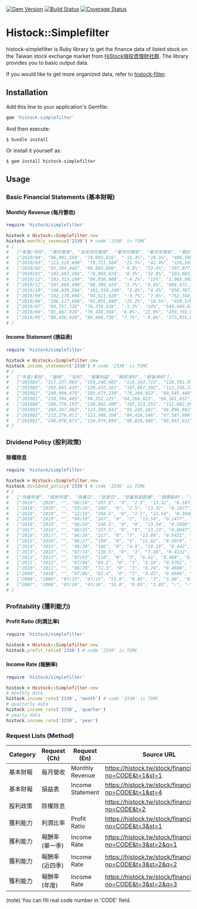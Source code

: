 [![Gem Version](https://badge.fury.io/rb/histock-simplefilter.svg)](https://badge.fury.io/rb/histock-simplefilter)
[![Build Status](https://travis-ci.org/ysato5654/histock-simplefilter.svg?branch=master)](https://travis-ci.org/ysato5654/histock-simplefilter)
[![Coverage Status](https://coveralls.io/repos/github/ysato5654/histock-simplefilter/badge.svg?branch=master)](https://coveralls.io/github/ysato5654/histock-simplefilter?branch=master)

# Histock::Simplefilter

histock-simplefilter is Ruby library to get the finance data of listed stock on the Taiwan stock exchange market from [HiStock嗨投資理財社群](https://histock.tw/).
The library provides you to basic output data.

If you would like to get more organized data, refer to [histock-filter](https://github.com/ysato5654/histock-filter).

## Installation

Add this line to your application's Gemfile:

```ruby
gem 'histock-simplefilter'
```

And then execute:

```
$ bundle install
```

Or install it yourself as:

```
$ gem install histock-simplefilter
```

## Usage

### Basic Financial Statements (基本財報)

#### Monthly Revenue (每月營收)

```rb
require 'histock/simplefilter'

histock = Histock::Simplefilter.new
histock.monthly_revenue('2330') # code '2330' is TSMC
# [
#   ["年度/月份", "單月營收", "去年同月營收", "單月月增率", "單月年增率", "累計營收", "去年累計營收", "累積年增率"],
#   ["2020/04", "96,001,568", "74,693,616", "-15.4%", "28.5%", "406,598,784", "293,398,112", "38.6%"],
#   ["2020/03", "113,519,600", "79,721,584", "21.5%", "42.4%", "310,597,184", "218,704,496", "42%"],
#   ["2020/02", "93,394,448", "60,889,060", "-9.9%", "53.4%", "197,077,600", "138,982,896", "41.8%"],
#   ["2020/01", "103,683,104", "78,093,824", "0.3%", "32.8%", "103,683,104", "78,093,824", "32.8%"],
#   ["2019/12", "103,313,104", "89,830,600", "-4.2%", "15%", "1,069,985,024", "1,031,473,984", "3.7%"],
#   ["2019/11", "107,884,400", "98,389,424", "1.7%", "9.6%", "966,672,320", "941,642,880", "2.7%"],
#   ["2019/10", "106,039,504", "101,550,200", "3.8%", "4.4%", "858,787,904", "843,253,632", "1.8%"],
#   ["2019/09", "102,170,096", "94,921,920", "-3.7%", "7.6%", "752,748,416", "741,703,424", "1.5%"],
#   ["2019/08", "106,117,600", "91,055,040", "25.2%", "16.5%", "650,578,304", "646,781,376", "0.6%"],
#   ["2019/07", "84,757,728", "74,370,928", "-1.3%", "14%", "544,460,672", "555,726,400", "-2%"],
#   ["2019/06", "85,867,928", "70,438,304", "6.8%", "21.9%", "459,702,912", "481,355,488", "-4.5%"],
#   ["2019/05", "80,436,928", "80,968,736", "7.7%", "-0.6%", "373,835,008", "410,917,184", "-9%"]
# ]
```

#### Income Statement (損益表)

```rb
require 'histock/simplefilter'

histock = Histock::Simplefilter.new
histock.income_statement('2330') # code '2330' is TSMC
# [
#   ["年度/季別", "營收", "毛利", "營業利益", "稅前淨利", "稅後淨利"],
#   ["2019Q4", "317,237,065", "159,240,985", "124,243,722", "128,781,973", "116,078,194"],
#   ["2019Q3", "293,045,439", "139,432,161", "107,887,292", "112,336,271", "101,102,454"],
#   ["2019Q2", "240,998,475", "103,673,230", "76,304,053", "80,545,440", "66,775,851"],
#   ["2019Q1", "218,704,469", "90,352,125", "64,266,023", "68,181,652", "61,387,310"],
#   ["2018Q4", "289,770,193", "138,042,400", "107,123,251", "111,082,092", "100,005,385"],
#   ["2018Q3", "260,347,882", "123,380,843", "95,245,181", "98,896,942", "89,098,072"],
#   ["2018Q2", "233,276,811", "111,588,104", "84,428,146", "87,587,608", "72,293,375"],
#   ["2018Q1", "248,078,671", "124,974,694", "96,826,946", "99,943,621", "89,787,574"]
# ]
```

### Dividend Policy (股利政策)

#### 除權除息

```rb
require 'histock/simplefilter'

histock = Histock::Simplefilter.new
histock.dividend_policy('2330') # code '2330' is TSMC
# [
#   ["所屬年度", "發放年度", "除權日", "除息日", "除權息前股價", "股票股利", "現金股利", "EPS", "配息率", "現金殖利率", "扣抵稅率", "增資配股率", "增資認購價"],
#   ["2019", "2020", "", "06/18", "297.5", "0", "2.5", "13.32", "0.1877", "0.0084", "0", "0", "0"],
#   ["2019", "2020", "", "03/19", "260", "0", "2.5", "13.32", "0.1877", "0.0096", "0", "0", "0"],
#   ["2018", "2019", "", "12/19", "344.5", "0", "2.5", "13.54", "0.1846", "0.0073", "0", "0", "0"],
#   ["2018", "2019", "", "09/19", "267", "0", "2", "13.54", "0.1477", "0.0075", "0", "0", "0"],
#   ["2018", "2019", "", "06/24", "248.5", "0", "8", "13.54", "0.5908", "0.0322", "0", "0", "0"],
#   ["2017", "2018", "", "06/25", "227.5", "0", "8", "13.23", "0.6047", "0.0352", "0", "0", "0"],
#   ["2016", "2017", "", "06/26", "217", "0", "7", "12.89", "0.5431", "0.0323", "0.1394", "0", "0"],
#   ["2015", "2016", "", "06/27", "159", "0", "6", "11.82", "0.5076", "0.0377", "0.1257", "0", "0"],
#   ["2014", "2015", "", "06/29", "146", "0", "4.5", "10.18", "0.442", "0.0308", "0.1113", "0", "0"],
#   ["2013", "2014", "", "07/14", "136.5", "0", "3", "7.26", "0.4132", "0.022", "0.0978", "0", "0"],
#   ["2012", "2013", "", "07/03", "110", "0", "3", "6.41", "0.468", "0.0273", "0.0775", "0", "0"],
#   ["2011", "2012", "", "07/04", "84.2", "0", "3", "5.18", "0.5792", "0.0356", "0.0669", "0", "0"],
#   ["2010", "2011", "", "06/29", "72.5", "0", "3", "6.24", "0.4808", "0.0414", "0.0496", "0", "0"],
#   ["2009", "2010", "", "07/06", "61.4", "0", "3", "3.45", "0.8696", "0.0489", "0.0985", "0", "0"],
#   ["2008", "2009", "07/15", "07/15", "55.8", "0.05", "3", "3.86", "0.7772", "0.0538", "0", "0", "0"],
#   ["2007", "2008", "07/16", "07/16", "55.8", "0.05", "3.03", "-", "-", "0", "0.0186", "0.02", "0"]
# ]
```

### Profitability (獲利能力)

#### Profit Ratio (利潤比率)

```rb
require 'histock/simplefilter'

histock = Histock::Simplefilter.new
histock.profit_ratio('2330') # code '2330' is TSMC
```

#### Income Rate (報酬率)

```rb
require 'histock/simplefilter'

histock = Histock::Simplefilter.new
# monthly data
histock.income_rate('2330', 'month') # code '2330' is TSMC
# quarterly data
histock.income_rate('2330', 'quarter')
# yearly data
histock.income_rate('2330', 'year')
```

### Request Lists (Method)

| Category | Request (Ch) | Request (En) | Source URL |
|--|--|--|--|
| 基本財報 | 每月營收 | Monthly Revenue | https://histock.tw/stock/financial.aspx?no=CODE&t=1&st=1 |
| 基本財報 | 損益表 | Income Statement | https://histock.tw/stock/financial.aspx?no=CODE&t=1&st=4 |
| 股利政策 | 除權除息 |  | https://histock.tw/stock/financial.aspx?no=CODE&t=2 |
| 獲利能力 | 利潤比率 | Profit Ratio | https://histock.tw/stock/financial.aspx?no=CODE&t=3&st=1 |
| 獲利能力 | 報酬率(單一季) | Income Rate | https://histock.tw/stock/financial.aspx?no=CODE&t=3&st=2&q=1 |
| 獲利能力 | 報酬率(近四季) | Income Rate | https://histock.tw/stock/financial.aspx?no=CODE&t=3&st=2&q=2 |
| 獲利能力 | 報酬率(年度) | Income Rate | https://histock.tw/stock/financial.aspx?no=CODE&t=3&st=2&q=3 |

(note) You can fill real code number in 'CODE' field.
